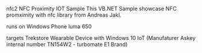  nfc2
NFC Proximity IOT Sample
This VB.NET Sample showcase NFC promximity with nfc library from Andreas Jakl.


runs on Windows Phone luma 650

targets Trekstore Wearable Device with Windows 10 IoT (Manufaturer Askey internal number TN154W2 - turbomate E1 Brand)
